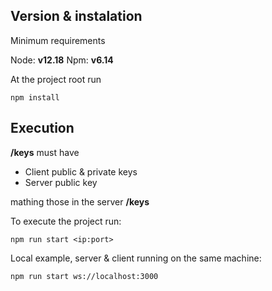 ## Version & instalation

Minimum requirements

Node: **v12.18**
Npm: **v6.14**

At the project root run

	npm install

## Execution

**/keys** must have

- Client public & private keys
- Server public key

mathing those in the server **/keys**

To execute the project run:

	npm run start <ip:port>

Local example, server & client running on the same machine:

	npm run start ws://localhost:3000
